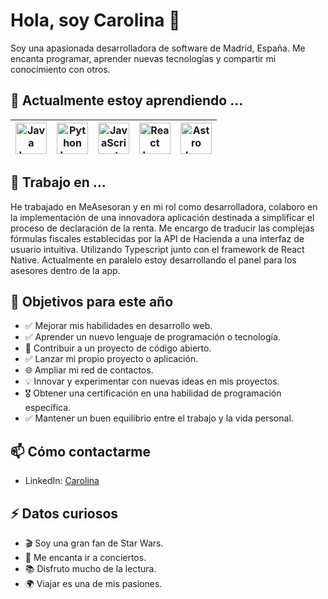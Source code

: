 # Hola, soy Carolina 👋

<!--![Banner](https://ruta-a-tu-banner-personalizado)-->

Soy una apasionada desarrolladora de software de Madrid, España. Me encanta programar, aprender nuevas tecnologías y compartir mi conocimiento con otros.

## 🌱 Actualmente estoy aprendiendo ...

| <img src="https://github.com/Estivbi/Estivbi/assets/94956228/dd4465b8-3449-4bff-948b-db7304aba55d" alt="Java Logo" width="50"> | <img src="https://www.python.org/static/community_logos/python-logo.png" alt="Python Logo" width="50"> | <img src="https://upload.wikimedia.org/wikipedia/commons/6/6a/JavaScript-logo.png" alt="JavaScript Logo" width="50"> | <img src="https://upload.wikimedia.org/wikipedia/commons/a/a7/React-icon.svg" alt="React Logo" width="50"> | <img src="https://github.com/Estivbi/Estivbi/assets/94956228/826e8a05-3d1a-41f4-be52-fd3afbff754f" alt="Astro logo" width="50"> |
| :---: | :---: | :---: | :---: | :---: |



## 💼 Trabajo en ...
He trabajado en MeAsesoran y en mi rol como desarrolladora, colaboro en la implementación de una innovadora aplicación destinada a simplificar el proceso de declaración de la renta. Me encargo de traducir las complejas fórmulas fiscales establecidas por la API de Hacienda a una interfaz de usuario intuitiva. Utilizando Typescript junto con el framework de React Native. Actualmente en paralelo estoy desarrollando el panel para los asesores dentro de la app.

## 🎯 Objetivos para este año

- ✅ Mejorar mis habilidades en desarrollo web.
- ✅ Aprender un nuevo lenguaje de programación o tecnología.
-  🤝 Contribuir a un proyecto de código abierto.
- ✅ Lanzar mi propio proyecto o aplicación.
-  🌐 Ampliar mi red de contactos.
-  💡 Innovar y experimentar con nuevas ideas en mis proyectos.
- 🎖 Obtener una certificación en una habilidad de programación específica.
- ✅ Mantener un buen equilibrio entre el trabajo y la vida personal.

## 📫 Cómo contactarme

- LinkedIn: [Carolina](www.linkedin.com/in/carolina-rodriguez-barcena)

## ⚡ Datos curiosos

- 🎬 Soy una gran fan de Star Wars.
- 🎵 Me encanta ir a conciertos.
- 📚 Disfruto mucho de la lectura.
- 🌍 Viajar es una de mis pasiones.
